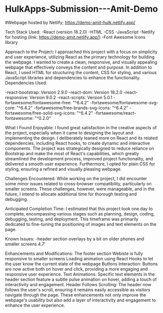 # HulkApps-Submission---Amit-Demo

#Webpage hosted by Netlify; https://demo-amit-hulk.netlify.app/

Tech Stack Used:
-React (version 18.2.0) 
-HTML 
-CSS 
-JavaScript 
-Netlify for hosting (link: https://demo-amit.netlify.app/)
-Font Awesome Icons library

Approach to the Project: I approached this project with a focus on simplicity and user experience, utilizing React as the primary technology for building the webpage. I wanted to create a clean, responsive, and visually appealing webpage that effectively conveys the content and purpose. In addition to React, I used HTML for structuring the content, CSS for styling, and various JavaScript libraries and dependencies to enhance the functionality.
Dependencies Used:

-react-bootstrap: Version 2.9.0 
-react-dom: Version 18.2.0 
-react-responsive: Version 9.0.2 
-react-scripts: Version 5.0.1 
-fortawesome/fontawesome-free: "^6.4.2"
-fortawesome/fontawesome-svg-core: "^6.4.2"
-fortawesome/free-brands-svg-icons: "^6.4.2"
-fortawesome/free-solid-svg-icons: "^6.4.2"
-fortawesome/react-fontawesome: "^0.2.0"

What I Found Enjoyable: I found great satisfaction in the creative aspects of the project, especially when it came to designing the layout and implementing the design. I deliberately leaned more on React and its related dependencies, including React hooks, to create dynamic and interactive components. The project was strategically designed to reduce reliance on Bootstrap and make the most of React's capabilities, which greatly streamlined the development process, improved project functionality, and delivered a smooth user experience. Furthermore, I opted for plain CSS for styling, ensuring a refined and visually pleasing webpage.

Challenges Encountered: While working on the project, I did encounter some minor issues related to cross-browser compatibility, particularly on smaller screens. These challenges, however, were manageable, and in the future, I intend to allocate additional time for thorough testing and debugging.

Anticipated Completion Time: I estimated that this project took one day to complete, encompassing various stages such as planning, design, coding, debugging, testing, and deployment. This timeframe was primarily dedicated to fine-tuning the positioning of images and text elements on the page.

Known Issues:
-header section overlays by a bit on older phones and smaller screens 4.7'

Enhancements and Modifications:
The footer section
Webiste is fully responsive to smaller screens
Loading animation using React Hooks to let the user know the current state of the webpage
Buttons Interaction: Buttons are now active both on hover and click, providing a more engaging and responsive user experience.
Text Animations: Specific text elements in the header section feature a subtle pulse animation on hover, adding a touch of interactivity and engagement.
Header Follows Scrolling: The header now follows the user's scroll, ensuring it remains easily accessible as visitors navigate through the page.
These enhancements not only improve the webpage's usability but also add a layer of interactivity and engagement to enhance the user experience.
